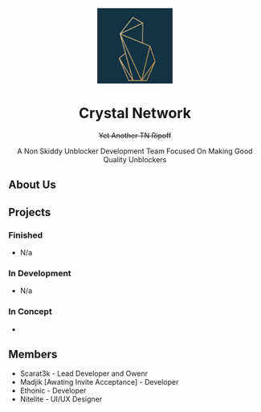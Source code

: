<div align="center">
<img width="150px" src="https://raw.githubusercontent.com/CrystalNetwork-dev/.github/main/profile/125418039.png">
</div>

<div align="center">
<h1 align="center">Crystal Network</h1>
  <p align="center"><strike>Yet Another TN Ripoff</strike></p>
<p align="center">A Non Skiddy Unblocker Development Team Focused On Making Good Quality Unblockers</p>
</div>

## About Us

## Projects
### Finished
- N/a
### In Development
- N/a
### In Concept
- 

## Members
- Scarat3k - Lead Developer and Owenr
- Madjik [Awating Invite Acceptance] - Developer
- Ethonic - Developer
- Nitelite - UI/UX Designer
